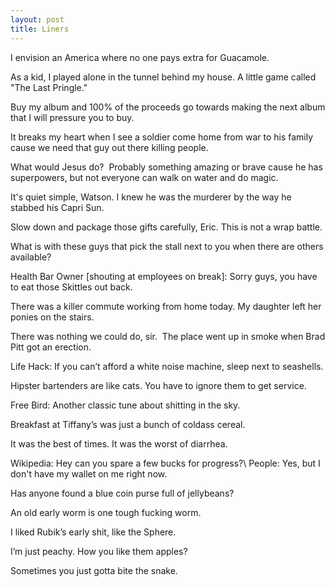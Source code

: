 ```yaml
---
layout: post
title: Liners
---
```

I envision an America where no one pays extra for Guacamole.

As a kid, I played alone in the tunnel behind my house.  A little game called "The Last Pringle."

Buy my album and 100% of the proceeds go towards making the next album that I will pressure you to buy.

It breaks my heart when I see a soldier come home from war to his family cause we need that guy out there killing people.

What would Jesus do?  Probably something amazing or brave cause he has superpowers, but not everyone can walk on water and do magic.

It's quiet simple, Watson.  I knew he was the murderer by the way he stabbed his Capri Sun.

Slow down and package those gifts carefully, Eric.  This is not a wrap battle.

What is with these guys that pick the stall next to you when there are others available?

Health Bar Owner [shouting at employees on break]: Sorry guys, you have to eat those Skittles out back.

There was a killer commute working from home today.  My daughter left her ponies on the stairs.

There was nothing we could do, sir.  The place went up in smoke when Brad Pitt got an erection.

Life Hack: If you can’t afford a white noise machine, sleep next to seashells.

Hipster bartenders are like cats. You have to ignore them to get service.

Free Bird: Another classic tune about shitting in the sky.

Breakfast at Tiffany’s was just a bunch of coldass cereal.

It was the best of times.  It was the worst of diarrhea.

Wikipedia: Hey can you spare a few bucks for progress?\\
People: Yes, but I don't have my wallet on me right now.

Has anyone found a blue coin purse full of jellybeans?

An old early worm is one tough fucking worm.

I liked Rubik’s early shit, like the Sphere.

I’m just peachy.  How you like them apples?

Sometimes you just gotta bite the snake.
